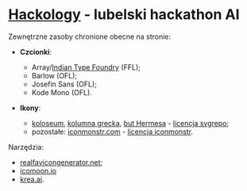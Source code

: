 # [Hackology](https://www.hackology.pl) - lubelski hackathon AI


Zewnętrzne zasoby chronione obecne na stronie:

* **Czcionki**:
    * Array/[Indian Type Foundry](https://www.indiantypefoundry.com) (FFL);
    * Barlow (OFL);
    * Josefin Sans (OFL);
    * Kode Mono (OFL).

* **Ikony**:
    * [koloseum](https://www.svgrepo.com/svg/301851/colosseum-rome), [kolumna grecka](https://www.svgrepo.com/svg/165110/greek-column), [but Hermesa](https://www.svgrepo.com/svg/477703/hermes-shoe) - [licencja svgrepo](https://www.svgrepo.com/page/licensing/);
    * pozostałe: [iconmonstr.com](https://iconmonstr.com) - [licencja iconmonstr](https://iconmonstr.com/license/).

Narzędzia:

* [realfavicongenerator.net](https://realfavicongenerator.net);
* [icomoon.io](https://icomoon.io/app/#/select)
* [krea.ai](https://krea.ai).